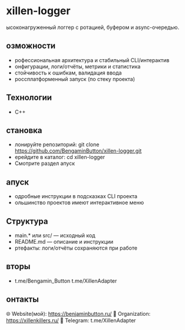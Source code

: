 ﻿# xillen-logger

ысоконагруженный логгер с ротацией, буфером и async-очередью.

## озможности
- рофессиональная архитектура и стабильный CLI/интерактив
- онфигурации, логи/отчёты, метрики и статистика
- стойчивость к ошибкам, валидация ввода
- россплатформенный запуск (по стеку проекта)

## Технологии
- C++

## становка
- лонируйте репозиторий: git clone https://github.com/BengaminButton/xillen-logger.git
- ерейдите в каталог: cd xillen-logger
- Смотрите раздел апуск

## апуск
- одробные инструкции в подсказках CLI проекта
- ольшинство проектов имеют интерактивное меню

## Структура
- main.* или src/ — исходный код
- README.md — описание и инструкции
- ртефакты: логи/отчёты сохраняются при работе

## вторы
- t.me/Bengamin_Button t.me/XillenAdapter

## онтакты
🌐 Website(мой): https://benjaminbutton.ru/
🔗 Organization: https://xillenkillers.ru/
📱 Telegram: t.me/XillenAdapter
